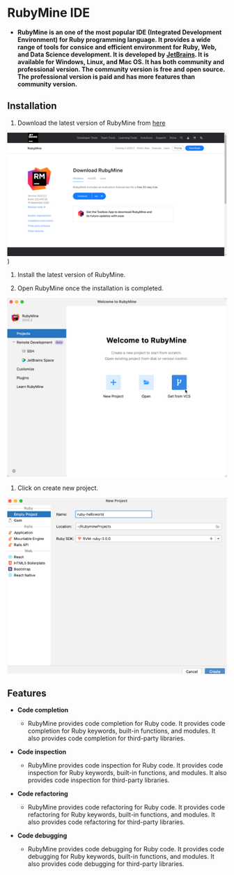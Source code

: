 # RubyMine IDE

- **RubyMine is an one of the most popular IDE (Integrated Development Environment) for Ruby programming language. It provides a wide range of tools for consice and efficient environment for Ruby, Web, and Data Science development. It is developed by [JetBrains](https://www.jetbrains.com/). It is available for Windows, Linux, and Mac OS. It has both community and professional version. The community version is free and open source. The professional version is paid and has more features than community version.**

## Installation

1. Download the latest version of RubyMine from [here](https://www.jetbrains.com/ruby/download/#section=windows)

![Download page of RubyMine](images\RubyMine\RubyMineDn.png))

1. Install the latest version of RubyMine.

2. Open RubyMine once the installation is completed.

![RubyMine welcome page](images\RubyMine\RubyMineWelcome.png)

1. Click on create new project.

![Create new project](images\RubyMine\RubyMineCreate.png)

## Features

- **Code completion**

  - RubyMine provides code completion for Ruby code. It provides code completion for Ruby keywords, built-in functions, and modules. It also provides code completion for third-party libraries.

- **Code inspection**

    - RubyMine provides code inspection for Ruby code. It provides code inspection for Ruby keywords, built-in functions, and modules. It also provides code inspection for third-party libraries.

- **Code refactoring**

    - RubyMine provides code refactoring for Ruby code. It provides code refactoring for Ruby keywords, built-in functions, and modules. It also provides code refactoring for third-party libraries.

- **Code debugging**

    - RubyMine provides code debugging for Ruby code. It provides code debugging for Ruby keywords, built-in functions, and modules. It also provides code debugging for third-party libraries.

